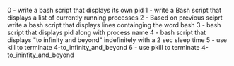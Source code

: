 0 - write a bash script that displays its own pid
1 - write a Bash script that displays a list of currently running processes
2 - Based on previous sciprt write a bash script that displays lines containging the word bash
3 - bash script that displays pid along with process name
4 - bash script that displays "to infinity and beyond" indefinitely with a 2 sec sleep time
5 - use kill to terminate 4-to_infinity_and_beyond
6 - use pkill to terminate 4-to_ininfity_and_beyond
